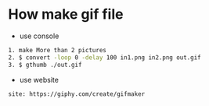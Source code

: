 # How make gif file
* use console
```bash
1. make More than 2 pictures
2. $ convert -loop 0 -delay 100 in1.png in2.png out.gif
3. $ gthumb ./out.gif
```
* use website
```bash
site: https://giphy.com/create/gifmaker
```
